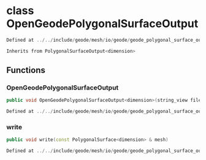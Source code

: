 # class OpenGeodePolygonalSurfaceOutput

```cpp
Defined at ../../include/geode/mesh/io/geode/geode_polygonal_surface_output.h#32
```

```cpp
Inherits from PolygonalSurfaceOutput<dimension>
```



## Functions

### OpenGeodePolygonalSurfaceOutput

```cpp
public void OpenGeodePolygonalSurfaceOutput<dimension>(string_view filename)
```

```cpp
Defined at ../../include/geode/mesh/io/geode/geode_polygonal_surface_output.h#32
```

### write

```cpp
public void write(const PolygonalSurface<dimension> & mesh)
```

```cpp
Defined at ../../include/geode/mesh/io/geode/geode_polygonal_surface_output.h#32
```



